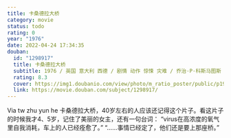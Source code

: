 ```yaml
---
title: 卡桑德拉大桥
category: movie
status: todo
rating: 0
year: "1976"
date: 2022-04-24 17:34:35
douban:
  id: "1298917"
  title: 卡桑德拉大桥
  subtitle: 1976 / 英国 意大利 西德 / 剧情 动作 惊悚 灾难 / 乔治·P·科斯马图斯 / 索菲娅·罗兰 理查德·哈里斯
  rating: 8.3
  cover: https://img1.doubanio.com/view/photo/m_ratio_poster/public/p1971441788.jpg
  link: https://movie.douban.com/subject/1298917/
---
```


Via tw zhu yun he 卡桑德拉大桥，40岁左右的人应该还记得这个片子。看这片子的时候我才4、5岁，记住了美丽的女主，还有一句台词：
“virus在高浓度的氧气里自我消耗，车上的人已经痊愈了。”
“……事情已经定了，他们还是要上那座桥。”